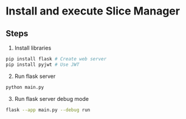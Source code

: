 # Install and execute Slice Manager

## Steps

1. Install libraries

```sh
pip install flask # Create web server
pip install pyjwt # Use JWT

```

2. Run flask server

```sh
python main.py

```

3. Run flask server debug mode

```sh
flask --app main.py --debug run
```
